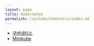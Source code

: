 ```yaml
---
layout: page
title: Kubernetes
permalink: /systems/kubenetis/index.md
---
```


- [쿠버네티스](쿠버네티스.md)
- [Minikube](Minikube.md)

